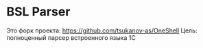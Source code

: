 # BSL Parser

Это форк проекта: https://github.com/tsukanov-as/OneShell
Цель: полноценный парсер встроенного языка 1С
